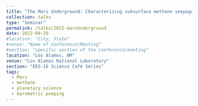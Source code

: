 ```yaml
---
title: "The Mars Underground: Characterizing subsurface methane seepage on the Red Planet"
collection: talks
type: "Seminar"
permalink: /talks/2022-marsUnderground
date: 2022-09-20
#location: "City, State"
#venue: "Name of Conference/Meeting"
#section: "specific section of the conference/meeting"
location: "Los Alamos, NM"
venue: "Los Alamos National Laboratory"
section: "EES-16 Science Café Series"
tags:
  - Mars
  - methane
  - planetary science
  - barometric pumping
---
```


<!-- This is a description of your conference proceedings talk, note the different field in type. You can put anything in this field. -->

